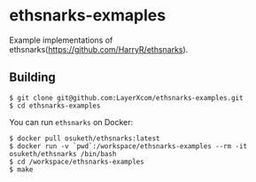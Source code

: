 # ethsnarks-exmaples
Example implementations of ethsnarks(https://github.com/HarryR/ethsnarks).

## Building
```
$ git clone git@github.com:LayerXcom/ethsnarks-examples.git
$ cd ethsnarks-examples
```

You can run `ethsnarks` on Docker:
```
$ docker pull osuketh/ethsnarks:latest
$ docker run -v `pwd`:/workspace/ethsnarks-examples --rm -it osuketh/ethsnarks /bin/bash
$ cd /workspace/ethsnarks-examples
$ make
```


